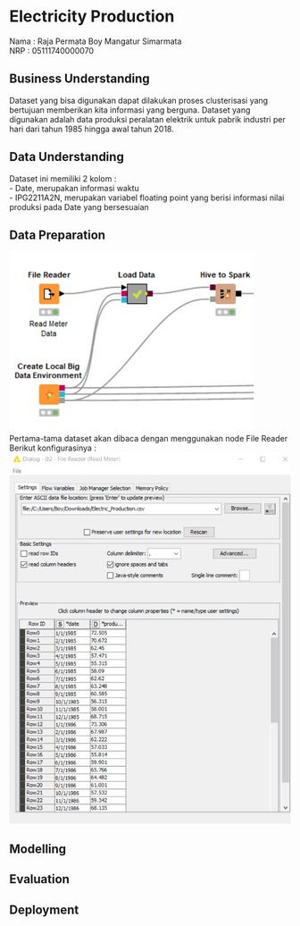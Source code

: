
<h1> Electricity Production</h1>
Nama : Raja Permata Boy Mangatur Simarmata <br>
NRP : 05111740000070 <br>

<h2>Business Understanding</h2>
Dataset yang bisa digunakan dapat dilakukan proses clusterisasi yang bertujuan memberikan kita informasi yang berguna. Dataset yang digunakan adalah data produksi peralatan elektrik untuk pabrik industri per hari dari tahun 1985 hingga awal tahun 2018. <br>
<h2>Data Understanding</h2>
Dataset ini memiliki 2 kolom : <br>
- Date, merupakan informasi waktu <br>
- IPG2211A2N, merupakan variabel floating point yang berisi informasi nilai produksi pada Date yang bersesuaian<br>
<h2>Data Preparation</h2>
<img src="/Electricity Production/img/dataprep.jpg"><br>
Pertama-tama dataset akan dibaca dengan menggunakan node File Reader <br>
Berikut konfigurasinya : <br>
<img src="/Electricity Production/img/filereader.jpg"><br>
<h2>Modelling</h2>
<h2>Evaluation</h2>
<h2>Deployment</h2>
